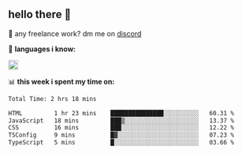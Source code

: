 ## hello there 👋

💼 any freelance work? dm me on [discord](https://discord.com/users/577571414186393661/)

🌸 **languages ​i know:**  

<img height="20" src="https://skillicons.dev/icons?i=js,ts,html,css,php,py,java&perline=50">

📊 **this week i spent my time on:**
<!--START_SECTION:waka-->

```txt
Total Time: 2 hrs 18 mins

HTML         1 hr 23 mins    ███████████████░░░░░░░░░░   60.31 %
JavaScript   18 mins         ███▒░░░░░░░░░░░░░░░░░░░░░   13.37 %
CSS          16 mins         ███░░░░░░░░░░░░░░░░░░░░░░   12.22 %
TSConfig     9 mins          █▓░░░░░░░░░░░░░░░░░░░░░░░   07.23 %
TypeScript   5 mins          █░░░░░░░░░░░░░░░░░░░░░░░░   03.66 %
```

<!--END_SECTION:waka-->
